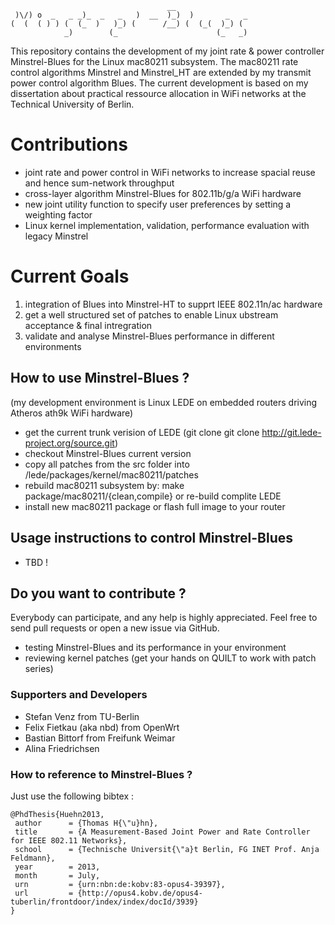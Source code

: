 ```
                                   __                 
 )\/) o  _   _ _)_  _   _   )  __  )_)  )       _   _ 
(  (  ( ) ) (  (_  )   )_) (      /__) (  (_(  )_) (  
            _)        (_                      (_   _) 
```

This repository contains the development of my joint rate &amp; power controller Minstrel-Blues 
for the Linux mac80211 subsystem. The mac80211 rate control algorithms Minstrel and Minstrel_HT are 
extended by my transmit power control algorithm Blues. The current development is based on my dissertation 
about practical ressource allocation in WiFi networks at the Technical University of Berlin.

# Contributions
- joint rate and power control in WiFi networks to increase spacial reuse and hence sum-network throughput
- cross-layer algorithm Minstrel-Blues for 802.11b/g/a WiFi hardware
- new joint utility function to specify user preferences by setting a weighting factor
- Linux kernel implementation, validation, performance evaluation with legacy Minstrel

# Current Goals
1. integration of Blues into Minstrel-HT to supprt IEEE 802.11n/ac hardware
2. get a well structured set of patches to enable Linux ubstream acceptance & final intregration
3. validate and analyse Minstrel-Blues performance in different environments

## How to use Minstrel-Blues ?
(my development environment is Linux LEDE on embedded routers driving Atheros ath9k WiFi hardware)
- get the current trunk verision of LEDE (git clone git clone http://git.lede-project.org/source.git)
- checkout Minstrel-Blues current version
- copy all patches from the src folder into /lede/packages/kernel/mac80211/patches
- rebuild mac80211 subsystem by: make package/mac80211/{clean,compile} or re-build complite LEDE
- install new mac80211 package or flash full image to your router

## Usage instructions to control Minstrel-Blues
- TBD !

## Do you want to contribute ?
Everybody can participate, and any help is highly appreciated.
Feel free to send pull requests or open a new issue via GitHub.
- testing Minstrel-Blues and its performance in your environment
- reviewing kernel patches (get your hands on QUILT to work with patch series)

### Supporters and Developers
- Stefan Venz from TU-Berlin
- Felix Fietkau (aka nbd) from OpenWrt
- Bastian Bittorf from Freifunk Weimar
- Alina Friedrichsen

### How to reference to  Minstrel-Blues ?
Just use the following bibtex :
```
@PhdThesis{Huehn2013,
 author      = {Thomas H{\"u}hn},
 title       = {A Measurement-Based Joint Power and Rate Controller for IEEE 802.11 Networks},
 school      = {Technische Universit{\"a}t Berlin, FG INET Prof. Anja Feldmann},
 year        = 2013,
 month       = July,
 urn         = {urn:nbn:de:kobv:83-opus4-39397},
 url         = {http://opus4.kobv.de/opus4-tuberlin/frontdoor/index/index/docId/3939}
}
```

